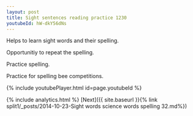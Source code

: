 ```yaml
---
layout: post
title: Sight sentences reading practice 1230
youtubeId: hW-dkY56dNs
---
```

 
 
Helps to learn sight words and their spelling.

Opportunitiy to repeat the spelling. 

Practice spelling. 
 
Practice for spelling bee competitions. 
 
{% include youtubePlayer.html id=page.youtubeId %}
 
 
{% include analytics.html %} 
[Next]({{ site.baseurl }}{% link  split1/_posts/2014-10-23-Sight words science words spelling 32.md%})
 
